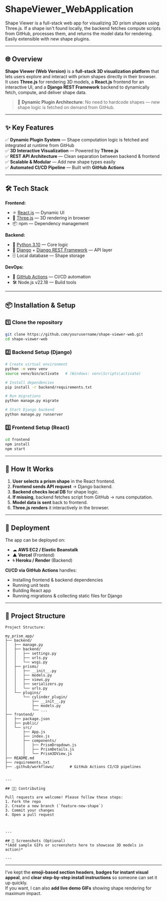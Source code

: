 # ShapeViewer_WebApplication
Shape Viewer is a full-stack web app for visualizing 3D prism shapes using Three.js. If a shape isn't found locally, the backend fetches compute scripts from GitHub, processes them, and returns the model data for rendering. Easily extensible with new shape plugins.

---

## 🌐 Overview

**Shape Viewer (Web Version)** is a **full-stack 3D visualization platform** that lets users explore and interact with prism shapes directly in their browser.  
It uses **Three.js** for rendering 3D models, a **React.js** frontend for an interactive UI, and a **Django REST Framework** backend to dynamically fetch, compute, and deliver shape data.

> 🚀 **Dynamic Plugin Architecture:** No need to hardcode shapes — new shape logic is fetched on demand from GitHub.

---

## ✨ Key Features

✅ **Dynamic Plugin System** — Shape computation logic is fetched and integrated at runtime from GitHub  
✅ **3D Interactive Visualization** — Powered by **Three.js**  
✅ **REST API Architecture** — Clean separation between backend & frontend  
✅ **Scalable & Modular** — Add new shape types easily  
✅ **Automated CI/CD Pipeline** — Built with **GitHub Actions**  

---

## 🛠 Tech Stack

**Frontend:**  
- ⚛️ [React.js](https://reactjs.org/) — Dynamic UI  
- 🎨 [Three.js](https://threejs.org/) — 3D rendering in browser  
- 📦 npm — Dependency management

**Backend:**  
- 🐍 [Python 3.10](https://www.python.org/) — Core logic  
- 🌱 [Django](https://www.djangoproject.com/) + [Django REST Framework](https://www.django-rest-framework.org/) — API layer  
- 🗄 Local database — Shape storage

**DevOps:**  
- 🤖 [GitHub Actions](https://github.com/features/actions) — CI/CD automation  
- 🛠 Node.js v22.18 — Build tools

---

## 📦 Installation & Setup

### 1️⃣ Clone the repository
```bash
git clone https://github.com/yourusername/shape-viewer-web.git
cd shape-viewer-web
```

### 2️⃣ Backend Setup (Django)
```bash
# Create virtual environment
python -m venv venv
source venv/bin/activate   # (Windows: venv\Scripts\activate)

# Install dependencies
pip install -r backend/requirements.txt

# Run migrations
python manage.py migrate

# Start Django backend
python manage.py runserver
```

### 3️⃣ Frontend Setup (React)
```bash
cd frontend
npm install
npm start
```

---

## 🔄 How It Works

1. **User selects a prism shape** in the React frontend.  
2. **Frontend sends API request** → Django backend.  
3. **Backend checks local DB** for shape logic.  
4. **If missing**, backend fetches script from GitHub → runs computation.  
5. **Model data is sent** back to frontend.  
6. **Three.js renders** it interactively in the browser.

---

## 🚀 Deployment

The app can be deployed on:  
- ☁ **AWS EC2 / Elastic Beanstalk**  
- ▲ **Vercel** (Frontend)  
- 🌀 **Heroku / Render** (Backend)  

**CI/CD via GitHub Actions** handles:  
- Installing frontend & backend dependencies  
- Running unit tests  
- Building React app  
- Running migrations & collecting static files for Django  

---

## 📂 Project Structure
```
Project Structure:

my_prism_app/
├── backend/
│   ├── manage.py
│   ├── backend/
│   │   ├── settings.py
│   │   ├── urls.py
│   │   └── wsgi.py
│   ├── prisms/
│   │   ├── __init__.py
│   │   ├── models.py
│   │   ├── views.py
│   │   ├── serializers.py
│   │   └── urls.py
│   └── plugins/
│       └── cylinder_plugin/
│           ├── __init__.py
│           ├── models.py
│           └── ...
├── frontend/
│   ├── package.json
│   ├── public/
│   └── src/
│       ├── App.js
│       ├── index.js
│       ├── components/
│       │   ├── PrismDropdown.js
│       │   ├── PrismDetails.js
│       │   └── Prism3DView.js
├── README.md
├── requirements.txt
├── .github/workflows/       # GitHub Actions CI/CD pipelines


---

## 🧑‍💻 Contributing

Pull requests are welcome! Please follow these steps:
1. Fork the repo
2. Create a new branch (`feature-new-shape`)
3. Commit your changes
4. Open a pull request



---

## 📸 Screenshots (Optional)
*(Add sample GIFs or screenshots here to showcase 3D models in action)*

---
```

---

I’ve kept the **emoji-based section headers**, **badges for instant visual appeal**, and **clear step-by-step install instructions** so someone can set it up quickly.  
If you want, I can also **add live demo GIFs** showing shape rendering for maximum impact.

